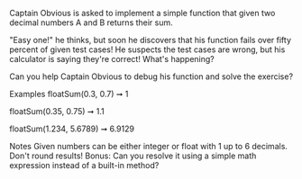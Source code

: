 Captain Obvious is asked to implement a simple function that given two decimal numbers A and B returns their sum.

"Easy one!" he thinks, but soon he discovers that his function fails over fifty percent of given test cases! He suspects the test cases are wrong, but his calculator is saying they're correct! What's happening?

Can you help Captain Obvious to debug his function and solve the exercise?

Examples
floatSum(0.3, 0.7) ➞ 1

floatSum(0.35, 0.75) ➞ 1.1

floatSum(1.234, 5.6789) ➞ 6.9129

Notes
Given numbers can be either integer or float with 1 up to 6 decimals.
Don't round results!
Bonus: Can you resolve it using a simple math expression instead of a built-in method?